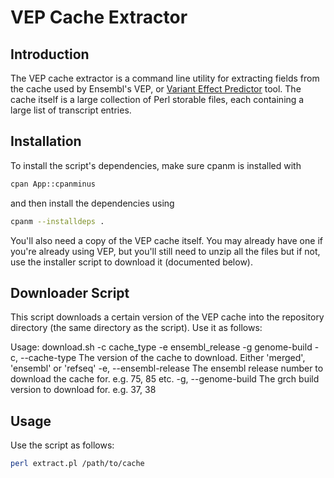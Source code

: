 # VEP Cache Extractor
## Introduction
The VEP cache extractor is a command line utility for extracting fields from the
cache used by Ensembl's VEP, or [Variant Effect Predictor](http://asia.ensembl.org/info/docs/tools/vep/index.html)
tool. The cache itself is a large collection of Perl storable files, each
containing a large list of transcript entries.

## Installation
To install the script's dependencies, make sure cpanm is installed with
```bash
cpan App::cpanminus
```
and then install the dependencies using
```bash
cpanm --installdeps .
```

You'll also need a copy of the VEP cache itself. You may already have one if
you're already using VEP, but you'll still need to unzip all the files  but if not, use the installer script to download it
(documented below).

## Downloader Script
This script downloads a certain version of the VEP cache into the repository
directory (the same directory as the script). Use it as follows:

Usage: download.sh -c cache_type -e ensembl_release -g genome-build
  -c, --cache-type
    The version of the cache to download. Either 'merged', 'ensembl' or 'refseq'
  -e, --ensembl-release
    The ensembl release number to download the cache for. e.g. 75, 85 etc.
  -g, --genome-build
    The grch build version to download for. e.g. 37, 38

## Usage
Use the script as follows:
```bash
perl extract.pl /path/to/cache
